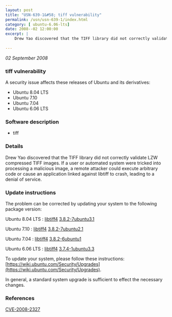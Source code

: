```yaml
---
layout: post
title: "USN-639-1&#58; tiff vulnerability"
permalink: /usn/usn-639-1/index.html
category: [ ubuntu-6.06-lts]
date: 2008--02 12:00:00
excerpt: |
    Drew Yao discovered that the TIFF library did not correctly validate LZW compressed TIFF images.  If a user or automated system were tricked into processing a malicious image, a remote attacker could execute arbitrary code or cause an application linked against libtiff to crash, leading to a denial of service. 
    
--- 
```

 
 

*02 September 2008*

### tiff vulnerability

A security issue affects these releases of Ubuntu and its derivatives:

* Ubuntu 8.04 LTS
* Ubuntu 7.10
* Ubuntu 7.04
* Ubuntu 6.06 LTS

### Software description

* tiff 

### Details

Drew Yao discovered that the TIFF library did not correctly validate LZW compressed TIFF images. If a user or automated system were tricked into processing a malicious image, a remote attacker could execute arbitrary code or cause an application linked against libtiff to crash, leading to a denial of service. 

### Update instructions

The problem can be corrected by updating your system to the following package version:

Ubuntu 8.04 LTS
 : [libtiff4](https://launchpad.net/ubuntu/+source/tiff) <span> [3.8.2-7ubuntu3.1](https://launchpad.net/ubuntu/+source/tiff/3.8.2-7ubuntu3.1) </span> 

Ubuntu 7.10
 : [libtiff4](https://launchpad.net/ubuntu/+source/tiff) <span> [3.8.2-7ubuntu2.1](https://launchpad.net/ubuntu/+source/tiff/3.8.2-7ubuntu2.1) </span> 

Ubuntu 7.04
 : [libtiff4](https://launchpad.net/ubuntu/+source/tiff) <span> [3.8.2-6ubuntu1](https://launchpad.net/ubuntu/+source/tiff/3.8.2-6ubuntu1) </span> 

Ubuntu 6.06 LTS
 : [libtiff4](https://launchpad.net/ubuntu/+source/tiff) <span> [3.7.4-1ubuntu3.3](https://launchpad.net/ubuntu/+source/tiff/3.7.4-1ubuntu3.3) </span> 

To update your system, please follow these instructions: [https://wiki.ubuntu.com/Security/Upgrades](https://wiki.ubuntu.com/Security/Upgrades).

In general, a standard system upgrade is sufficient to effect the necessary changes. 

### References

 
 [CVE-2008-2327](http://people.ubuntu.com/~ubuntu-security/cve/CVE-2008-2327)
 

